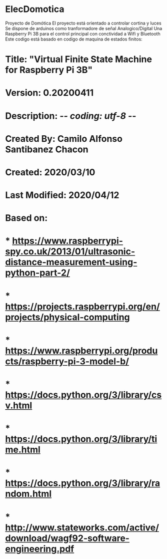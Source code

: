 # ElecDomotica
Proyecto de Domótica
El proyecto está orientado a controlar cortina y luces
Se dispone de arduinos como tranformadore de señal Analogico/Digital
Una Raspberry Pi 3B para el control principal con conctividad a Wifi y Bluetooth
Este codigo está basado en codigo de maquina de estados finitos:
# Title: "Virtual Finite State Machine for Raspberry Pi 3B"
# Version: 0.20200411
# Description: -*- coding: utf-8 -*-
# Created By: Camilo Alfonso Santibanez Chacon
# Created: 2020/03/10
# Last Modified: 2020/04/12
# Based on:
# * https://www.raspberrypi-spy.co.uk/2013/01/ultrasonic-distance-measurement-using-python-part-2/
# * https://projects.raspberrypi.org/en/projects/physical-computing
# * https://www.raspberrypi.org/products/raspberry-pi-3-model-b/
# * https://docs.python.org/3/library/csv.html
# * https://docs.python.org/3/library/time.html
# * https://docs.python.org/3/library/random.html
# * http://www.stateworks.com/active/download/wagf92-software-engineering.pdf
